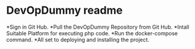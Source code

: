 # DevOpDummy readme
*Sign in Git Hub.
*Pull the DevOpDummy Repository from Git Hub.
*Intall Suitable Platform for executing php code.
*Run the docker-compose command.
*All set to deploying and installing the project.
